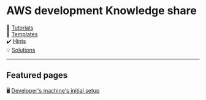 # AWS development Knowledge share

:book: [Tutorials](manuals/index.md)  
:open_file_folder: [Templates](templates)  
:heavy_check_mark: [Hints](hints/index.md)  
:bulb: [Solutions]()

---
## Featured pages
:desktop_computer: [Developer's machine's initial setup](manuals/developer_initial_setup.md)
